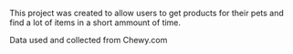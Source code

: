 This project was created to allow users to get products for their pets and find a lot of items in a short ammount of time.

Data used and collected from Chewy.com